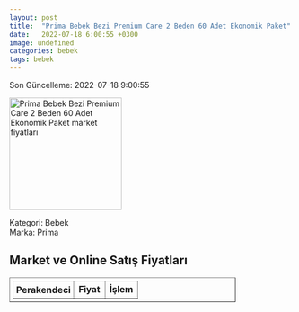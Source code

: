 ```yaml
---
layout: post
title:  "Prima Bebek Bezi Premium Care 2 Beden 60 Adet Ekonomik Paket"
date:   2022-07-18 6:00:55 +0300
image: undefined
categories: bebek
tags: bebek
---
```


Son Güncelleme: 2022-07-18 9:00:55

<img src="undefined" width="200" alt="Prima Bebek Bezi Premium Care 2 Beden 60 Adet Ekonomik Paket market fiyatları" />

Kategori: Bebek
<br />
Marka: Prima

<h2>Market ve Online Satış Fiyatları</h2>

<table border="1" style="padding: 5px;width:80%;">
  <tr>
    <td style="padding: 5px;"><strong>Perakendeci</strong></td>
    <td><strong>Fiyat</strong></td>
    <td><strong>İşlem</strong></td>
  </tr>
  
</table>
